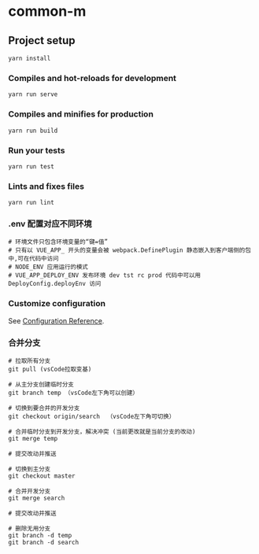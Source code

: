 # common-m

## Project setup

```
yarn install
```

### Compiles and hot-reloads for development

```
yarn run serve
```

### Compiles and minifies for production

```
yarn run build
```

### Run your tests

```
yarn run test
```

### Lints and fixes files

```
yarn run lint
```

### .env 配置对应不同环境

```
# 环境文件只包含环境变量的“键=值”
# 只有以 VUE_APP_ 开头的变量会被 webpack.DefinePlugin 静态嵌入到客户端侧的包中,可在代码中访问
# NODE_ENV 应用运行的模式
# VUE_APP_DEPLOY_ENV 发布环境 dev tst rc prod 代码中可以用 DeployConfig.deployEnv 访问
```

### Customize configuration

See [Configuration Reference](https://cli.vuejs.org/config/).

### 合并分支

```
# 拉取所有分支
git pull (vsCode拉取变基)

# 从主分支创建临时分支
git branch temp （vsCode左下角可以创建）

# 切换到要合并的开发分支
git checkout origin/search  （vsCode左下角可切换）

# 合并临时分支到开发分支，解决冲突 (当前更改就是当前分支的改动)
git merge temp

# 提交改动并推送

# 切换到主分支
git checkout master

# 合并开发分支
git merge search

# 提交改动并推送

# 删除无用分支
git branch -d temp
git branch -d search
```
